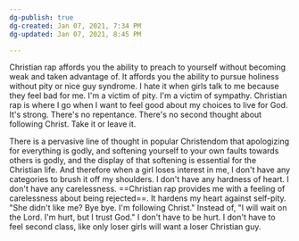 ```yaml
---
dg-publish: true
dg-created: Jan 07, 2021, 7:34 PM
dg-updated: Jan 07, 2021, 8:45 PM

---
```


Christian rap affords you the ability to preach to yourself without becoming weak and taken advantage of. It affords you the ability to pursue holiness without pity or nice guy syndrome. I hate it when girls talk to me because they feel bad for me. I'm a victim of pity. I'm a victim of sympathy. Christian rap is where I go when I want to feel good about my choices to live for God. It's strong. There's no repentance. There's no second thought about following Christ. Take it or leave it.

There is a pervasive line of thought in popular Christendom that apologizing for everything is godly, and softening yourself to your own faults towards others is godly, and the display of that softening is essential for the Christian life. And therefore when a girl loses interest in me, I don't have any categories to brush it off my shoulders. I don't have any hardness of heart. I don't have any carelessness. ==Christian rap provides me with a feeling of carelessness about being rejected==. It hardens my heart against self-pity. "She didn't like me? Bye bye. I'm following Christ." Instead of, "I will wait on the Lord. I'm hurt, but I trust God." I don't have to be hurt. I don't have to feel second class, like only loser girls will want a loser Christian guy.


